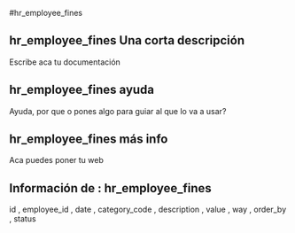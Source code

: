 #hr_employee_fines
## hr_employee_fines Una corta descripción
Escribe aca tu documentación

## hr_employee_fines ayuda
Ayuda, por que o pones algo para guiar al que lo va a usar?

## hr_employee_fines más info
Aca puedes poner tu web

## Información de : hr_employee_fines 
id , 
  employee_id , 
  date , 
  category_code , 
  description , 
  value , 
  way , 
  order_by , 
  status 
  